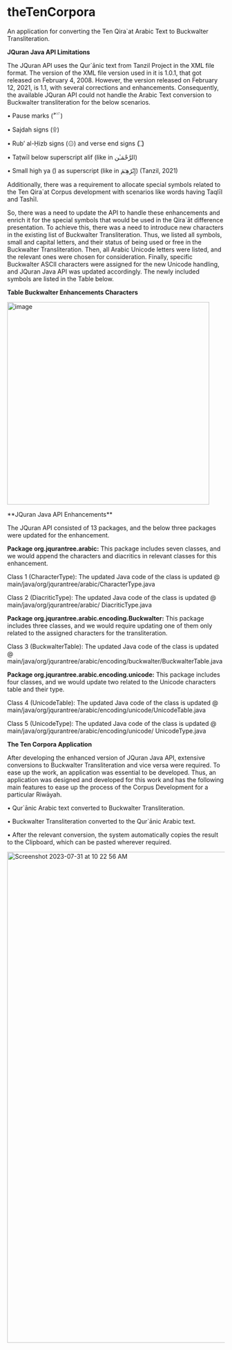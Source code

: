# theTenCorpora
An application for converting the Ten Qira`at Arabic Text to Buckwalter Transliteration.

**JQuran Java API Limitations**

The JQuran API uses the Qur`ānic text from Tanzil Project in the XML file format. The version of the XML file version used in it is 1.0.1, that got released on February 4, 2008. However, the version released on February 12, 2021, is 1.1, with several corrections and enhancements. Consequently, the available JQuran API could not handle the Arabic Text conversion to Buckwalter transliteration for the below scenarios. 

•	Pause marks (ۖ ۗ ۘ ۙ ۚ ۛ)

•	Sajdah signs (۩)

•	Rub’ al-Ḥizb  signs (۞) and verse end signs (۝)

•	Taṭwīl below superscript alif (like in الرَّحْمَـٰن)

•	Small high ya (ۧ) as superscript (like in إِبْرَٰهِـۧمَ) (Tanzil, 2021)

Additionally, there was a requirement to allocate special symbols related to the Ten Qira`at Corpus development with scenarios like words having Taqlīl and Tashīl. 

So, there was a need to update the API to handle these enhancements and enrich it for the special symbols that would be used in the Qira`āt difference presentation. To achieve this, there was a need to introduce new characters in the existing list of Buckwalter Transliteration. Thus, we listed all symbols, small and capital letters, and their status of being used or free in the Buckwalter Transliteration. Then, all Arabic Unicode letters were listed, and the relevant ones were chosen for consideration. Finally, specific Buckwalter ASCII characters were assigned for the new Unicode handling, and JQuran Java API was updated accordingly. The newly included symbols are listed in the Table below. 

  **Table Buckwalter Enhancements Characters**
<p>
<img width="468" alt="image" src="https://github.com/haroonlone/theTenCorpora/assets/47498442/c428dcf5-1f57-4d29-a826-f8d486f7b2fb">
</p>
**JQuran Java API Enhancements**

The JQuran API consisted of 13 packages, and the below three packages were updated for the enhancement.

**Package org.jqurantree.arabic:** This package includes seven classes, and we would append the characters and diacritics in relevant classes for this enhancement. 

  Class 1 (CharacterType): The updated Java code of the class is updated @ main/java/org/jqurantree/arabic/CharacterType.java 

  Class 2 (DiacriticType): The updated Java code of the class is updated @ main/java/org/jqurantree/arabic/ DiacriticType.java  

**Package org.jqurantree.arabic.encoding.Buckwalter:** This package includes three classes, and we would require updating one of them only related to the assigned characters for the transliteration.

  Class 3 (BuckwalterTable): The updated Java code of the class is updated @ main/java/org/jqurantree/arabic/encoding/buckwalter/BuckwalterTable.java

**Package org.jqurantree.arabic.encoding.unicode:** This package includes four classes, and we would update two related to the Unicode characters table and their type.

  Class 4 (UnicodeTable): The updated Java code of the class is updated @ main/java/org/jqurantree/arabic/encoding/unicode/UnicodeTable.java

  Class 5 (UnicodeType): The updated Java code of the class is updated @ main/java/org/jqurantree/arabic/encoding/unicode/ UnicodeType.java

**The Ten Corpora Application**

After developing the enhanced version of JQuran Java API, extensive conversions to Buckwalter Transliteration and vice versa were required. To ease up the work, an application was essential to be developed. Thus, an application was designed and developed for this work and has the following main features to ease up the process of the Corpus Development for a particular Riwāyah.  

•	Qur`ānic Arabic text converted to Buckwalter Transliteration.

•	Buckwalter Transliteration converted to the Qur`ānic Arabic text.

•	After the relevant conversion, the system automatically copies the result to the Clipboard, which can be pasted wherever required. 

<img width="1134" alt="Screenshot 2023-07-31 at 10 22 56 AM" src="https://github.com/haroonlone/theTenCorpora/assets/47498442/ba1d154f-23bc-4c90-9ab3-3ebe2ea5dec2">

